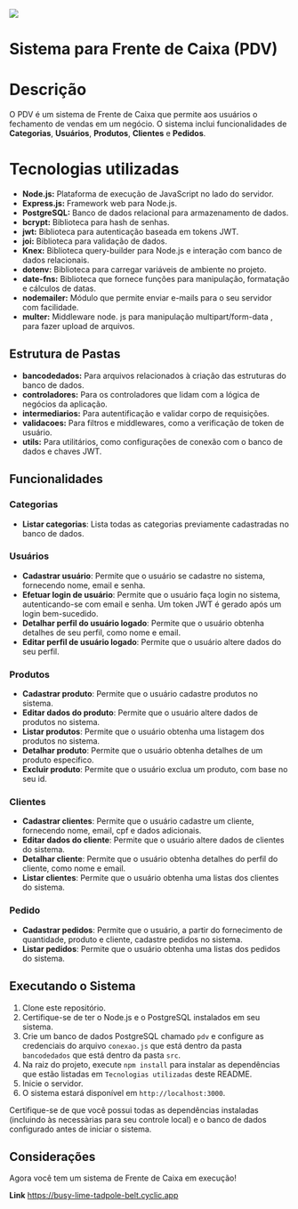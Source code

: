 ![](https://imgur.com/quEYXza.png)

# Sistema para Frente de Caixa (PDV)

# Descrição

O PDV é um sistema de Frente de Caixa que permite aos usuários o fechamento de vendas em um negócio.
O sistema inclui funcionalidades de **Categorias**, **Usuários**, **Produtos**, **Clientes** e **Pedidos**.

# Tecnologias utilizadas

- **Node.js:** Plataforma de execução de JavaScript no lado do servidor.
- **Express.js:** Framework web para Node.js.
- **PostgreSQL:** Banco de dados relacional para armazenamento de dados.
- **bcrypt:** Biblioteca para hash de senhas.
- **jwt:** Biblioteca para autenticação baseada em tokens JWT.
- **joi:** Biblioteca para validação de dados.
- **Knex:** Biblioteca query-builder para Node.js e interação com banco de dados relacionais.
- **dotenv:** Biblioteca para carregar variáveis de ambiente no projeto.
- **date-fns:** Biblioteca que fornece funções para manipulação, formatação e cálculos de datas.
- **nodemailer:** Módulo que permite enviar e-mails para o seu servidor com facilidade. 
- **multer:** Middleware node. js para manipulação multipart/form-data , para fazer upload de arquivos.


## Estrutura de Pastas
- **bancodedados:** Para arquivos relacionados à criação das estruturas do banco de dados.
- **controladores:** Para os controladores que lidam com a lógica de negócios da aplicação.
- **intermediarios:** Para autentificação e validar corpo de requisições.
- **validacoes:** Para filtros e middlewares, como a verificação de token de usuário.
- **utils:** Para utilitários, como configurações de conexão com o banco de dados e chaves JWT.

## Funcionalidades

### Categorias
- **Listar categorias**: Lista todas as categorias previamente cadastradas no banco de dados.

### Usuários
- **Cadastrar usuário**: Permite que o usuário se cadastre no sistema, fornecendo nome, email e senha.
- **Efetuar login de usuário**: Permite que o usuário faça login no sistema, autenticando-se com email e senha. Um token JWT é gerado após um login bem-sucedido.
- **Detalhar perfil do usuário logado**: Permite que o usuário obtenha detalhes de seu perfil, como nome e email.
- **Editar perfil de usuário logado**: Permite que o usuário altere dados do seu perfil.

### Produtos
- **Cadastrar produto**: Permite que o usuário cadastre produtos no sistema.
- **Editar dados do produto**: Permite que o usuário altere dados de produtos no sistema.
- **Listar produtos**: Permite que o usuário obtenha uma listagem dos produtos no sistema.
- **Detalhar produto**: Permite que o usuário obtenha detalhes de um produto especifico.
- **Excluir produto**: Permite que o usuário exclua um produto, com base no seu id.

### Clientes
- **Cadastrar clientes**: Permite que o usuário cadastre um cliente, fornecendo nome, email, cpf e dados adicionais.
- **Editar dados do cliente**: Permite que o usuário altere dados de clientes do sistema.
- **Detalhar cliente**: Permite que o usuário obtenha detalhes do perfil do cliente, como nome e email.
- **Listar clientes**: Permite que o usuário obtenha uma listas dos clientes do sistema.

### Pedido
- **Cadastrar pedidos**: Permite que o usuário, a partir do fornecimento de quantidade, produto e cliente, cadastre pedidos no sistema.
- **Listar pedidos**: Permite que o usuário obtenha uma listas dos pedidos do sistema.

## Executando o Sistema
1. Clone este repositório.
2. Certifique-se de ter o Node.js e o PostgreSQL instalados em seu sistema.
3. Crie um banco de dados PostgreSQL chamado `pdv` e configure as credenciais do arquivo `conexao.js` que está dentro da pasta `bancodedados` que está dentro da pasta `src`.
4. Na raiz do projeto, execute `npm install` para instalar as dependências que estão listadas em `Tecnologias utilizadas` deste README.
5. Inicie o servidor.
6. O sistema estará disponível em `http://localhost:3000`.

Certifique-se de que você possui todas as dependências instaladas (incluindo às necessàrias para seu controle local) e o banco de dados configurado antes de iniciar o sistema.

## Considerações

Agora você tem um sistema de Frente de Caixa em execução!<div>



**Link**
https://busy-lime-tadpole-belt.cyclic.app